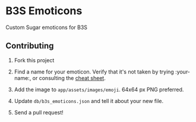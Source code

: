 # B3S Emoticons

Custom Sugar emoticons for B3S

## Contributing

1) Fork this project

2) Find a name for your emoticon. Verify that it's not taken by trying
:your-name:, or consulting the [cheat sheet](http://www.emoji-cheat-sheet.com).

3) Add the image to `app/assets/images/emoji`. 64x64 px PNG preferred.

4) Update `db/b3s_emoticons.json` and tell it about your new file.

5) Send a pull request!
